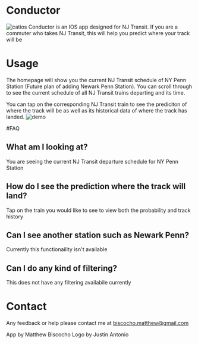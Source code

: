 # Conductor
![catios](https://github.com/mlbiscoc/Conductor/assets/54160956/2588084b-e1de-4b33-ac4b-1aec4f83ea98)
Conductor is an IOS app designed for NJ Transit. If you are a commuter who takes NJ Transit, this will help you predict where your track will be

# Usage
The homepage will show you the current NJ Transit schedule of NY Penn Station (Future plan of adding Newark Penn Station). You can scroll through to see the current schedule of all NJ Transit trains departing and its time.

You can tap on the corresponding NJ Transit train to see the prediciton of where the track will be as well as its historical data of where the track has landed.
![demo](https://github.com/mlbiscoc/Conductor/assets/54160956/5cccaba7-ccc7-4ee0-a89f-7805b79842c8)

#FAQ

## What am I looking at?
You are seeing the current NJ Transit departure schedule for NY Penn Station

## How do I see the prediction where the track will land?
Tap on the train you would like to see to view both the probability and track history

## Can I see another station such as Newark Penn?
Currently this functionaility isn't available

## Can I do any kind of filtering?
This does not have any filtering availabile currently

# Contact
Any feedback or help please contact me at biscocho.matthew@gmail.com

App by Matthew Biscocho
Logo by Justin Antonio
